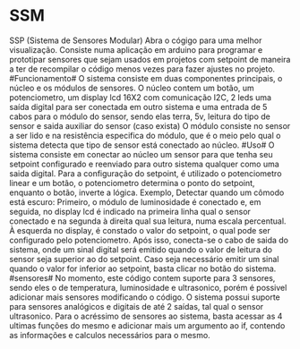 # SSM
SSP (Sistema de Sensores Modular) Abra o cógigo para uma melhor visualização.
  Consiste numa aplicação em arduino para programar e prototipar sensores que sejam usados em projetos com setpoint de maneira a ter de recompilar o código menos vezes para fazer ajustes no projeto.
#Funcionamento#
O sistema consiste em duas componentes principais, o núcleo e os módulos de sensores.
  O núcleo contem um botão, um potenciometro, um display lcd 16X2 com comunicação I2C, 2 leds uma saída digital para ser conectada em outro sistema e uma entrada de 5 cabos para o módulo do sensor, sendo elas terra, 5v, leitura do tipo de sensor e saida auxiliar do sensor (caso exista)
  O módulo consiste no sensor a ser lido e na resistência especifica do módulo, que é o meio pelo qual o sistema detecta que tipo de sensor está conectado ao núcleo.
#Uso#
O sistema consiste em conectar ao núcleo um sensor para que tenha seu setpoint configurado e reenviado para outro sistema qualquer como uma saida digital. Para a configuração do setpoint, é utilizado o potenciometro linear e um botão, o potenciometro determina o ponto do setpoint, enquanto o botão, inverte a lógica.
  Exemplo, Detectar quando um cômodo está escuro: Primeiro, o módulo de luminosidade é conectado e, em seguida, no display lcd é indicado na primeira linha qual o sensor conectado e na segunda à direita qual sua leitura, numa escala percentual. À esquerda no display, é   constado o valor do setpoint, o qual pode ser configurado pelo potenciometro. Após isso, conecta-se o cabo de saida do sistema, onde um sinal digital será emitido quando o valor de leitura do sensor seja superior ao do setpoint. Caso seja necessário emitir um sinal quando o valor for inferior ao setpoint, basta clicar no botão do sistema.
#sensores#
No momento, este código contem suporte para 3 sensores, sendo eles o de temperatura, luminosidade e ultrasonico, porém é possivel adicionar mais sensores modificando o código. O sistema possui suporte para sensores analógicos e digitais de até 2 saídas, tal qual o sensor ultrasonico.
Para o acréssimo de sensores ao sistema, basta acessar as 4 ultimas funções do mesmo e adicionar mais um argumento ao if, contendo as informações e calculos necessários para o mesmo.
